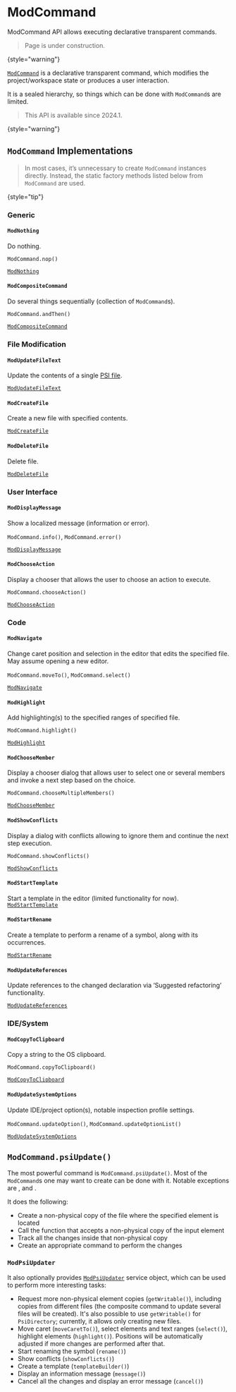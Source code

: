 <!-- Copyright 2000-2024 JetBrains s.r.o. and contributors. Use of this source code is governed by the Apache 2.0 license. -->

# ModCommand

<link-summary>ModCommand API allows executing declarative transparent commands.</link-summary>

> Page is under construction.
>
{style="warning"}

[`ModCommand`](%gh-ic%/platform/analysis-api/src/com/intellij/modcommand/ModCommand.java)
is a declarative transparent command, which modifies the project/workspace state or produces a user interaction.

It is a sealed hierarchy, so things which can be done with `ModCommand`s are limited.

> This API is available since 2024.1.
>
{style="warning"}

## `ModCommand` Implementations

> In most cases, it’s unnecessary to create `ModCommand` instances directly.
> Instead, the static factory methods listed below from `ModCommand` are used.
>
{style="tip"}

### Generic

#### `ModNothing`

Do nothing.

`ModCommand.nop()`

[`ModNothing`](%gh-ic%/platform/analysis-api/src/com/intellij/modcommand/ModNothing.java)

#### `ModCompositeCommand`

Do several things sequentially (collection of `ModCommand`s).

`ModCommand.andThen()`

[`ModCompositeCommand`](%gh-ic%/platform/analysis-api/src/com/intellij/modcommand/ModCompositeCommand.java)

### File Modification

#### `ModUpdateFileText`

Update the contents of a single [PSI file](psi_files.md).

[`ModUpdateFileText`](%gh-ic%/platform/analysis-api/src/com/intellij/modcommand/ModUpdateFileText.java)

#### `ModCreateFile`

Create a new file with specified contents.

[`ModCreateFile`](%gh-ic%/platform/analysis-api/src/com/intellij/modcommand/ModCreateFile.java)

#### `ModDeleteFile`

Delete file.

[`ModDeleteFile`](%gh-ic%/platform/analysis-api/src/com/intellij/modcommand/ModDeleteFile.java)

### User Interface

#### `ModDisplayMessage`

Show a localized message (information or error).

`ModCommand.info()`, `ModCommand.error()`

[`ModDisplayMessage`](%gh-ic%/platform/analysis-api/src/com/intellij/modcommand/ModDisplayMessage.java)

#### `ModChooseAction`

Display a chooser that allows the user to choose an action to execute.

`ModCommand.chooseAction()`

[`ModChooseAction`](%gh-ic%/platform/analysis-api/src/com/intellij/modcommand/ModChooseAction.java)

### Code

#### `ModNavigate`

Change caret position and selection in the editor that edits the specified file. May assume opening a new editor.

`ModCommand.moveTo()`, `ModCommand.select()`

[`ModNavigate`](%gh-ic%/platform/analysis-api/src/com/intellij/modcommand/ModNavigate.java)

#### `ModHighlight`

Add highlighting(s) to the specified ranges of specified file.

`ModCommand.highlight()`

[`ModHighlight`](%gh-ic%/platform/analysis-api/src/com/intellij/modcommand/ModHighlight.java)

#### `ModChooseMember`

Display a chooser dialog that allows user to select one or several members and invoke a next step based on the choice.

`ModCommand.chooseMultipleMembers()`

[`ModChooseMember`](%gh-ic%/platform/analysis-api/src/com/intellij/modcommand/ModChooseMember.java)

#### `ModShowConflicts`

Display a dialog with conflicts allowing to ignore them and continue the next step execution.

`ModCommand.showConflicts()`

[`ModShowConflicts`](%gh-ic%/platform/analysis-api/src/com/intellij/modcommand/ModShowConflicts.java)

#### `ModStartTemplate`

Start a template in the editor (limited functionality for now).
[`ModStartTemplate`](%gh-ic%/platform/analysis-api/src/com/intellij/modcommand/ModStartTemplate.java)

#### `ModStartRename`

Create a template to perform a rename of a symbol, along with its occurrences.

[`ModStartRename`](%gh-ic-master%/platform/analysis-api/src/com/intellij/modcommand/ModStartRename.java)

#### `ModUpdateReferences`

Update references to the changed declaration via ‘Suggested refactoring’ functionality.

[`ModUpdateReferences`](%gh-ic%/platform/analysis-api/src/com/intellij/modcommand/ModUpdateReferences.java)

### IDE/System

#### `ModCopyToClipboard`

Copy a string to the OS clipboard.

`ModCommand.copyToClipboard()`

[`ModCopyToClipboard`](%gh-ic%/platform/analysis-api/src/com/intellij/modcommand/ModCopyToClipboard.java)

#### `ModUpdateSystemOptions`

Update IDE/project option(s), notable inspection profile settings.

`ModCommand.updateOption()`, `ModCommand.updateOptionList()`

[`ModUpdateSystemOptions`](%gh-ic-master%/platform/analysis-api/src/com/intellij/modcommand/ModUpdateSystemOptions.java)

## `ModCommand.psiUpdate()`

The most powerful command is `ModCommand.psiUpdate()`.
Most of the `ModCommand`s one may want to create can be done with it.
Notable exceptions are [](#modchooseaction), [](#modchoosemember) and [](#modshowconflicts).

It does the following:

- Create a non-physical copy of the file where the specified element is located
- Call the function that accepts a non-physical copy of the input element
- Track all the changes inside that non-physical copy
- Create an appropriate command to perform the changes

### `ModPsiUpdater`

It also optionally provides [`ModPsiUpdater`](%gh-ic%/platform/analysis-api/src/com/intellij/modcommand/ModPsiUpdater.java) service object,
which can be used to perform more interesting tasks:

- Request more non-physical element copies (`getWritable()`), including copies from different files (the composite command to update several files will be created).
  It's also possible to use `getWritable()` for `PsiDirectory`; currently, it allows only creating new files.
- Move caret (`moveCaretTo()`), select elements and text ranges (`select()`), highlight elements (`highlight()`). Positions will be automatically adjusted if more changes are performed after that.
- Start renaming the symbol (`rename()`)
- Show conflicts (`showConflicts()`)
- Create a template (`templateBuilder()`)
- Display an information message (`message()`)
- Cancel all the changes and display an error message (`cancel()`)

<include from="snippets.md" element-id="missingContent"/>
